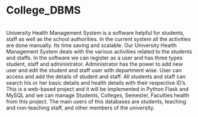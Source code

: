 # College_DBMS
<br>
University Health Management System is a software helpful for students, staff as well as the 
school authorities. In the current system all the activities are done manually. Its time saving 
and scalable. Our University Health Management System deals with the various activities 
related to the students and staffs. In the software we can register as a user and has three types 
student, staff and administrator. Administrator has the power to add new user and edit the 
student and staff user with department wise. User can access and add the details of student and 
staff. All students and staff can search his or her basic details and health details with their 
respective ID’s.
<br>
This is a web-based project and it will be implemented in Python Flask and MySQL and we 
can manage Students, Colleges, Semester, Faculties health from this project. The main users 
of this databases are students, teaching and non-teaching staff, and other members of the 
university.

